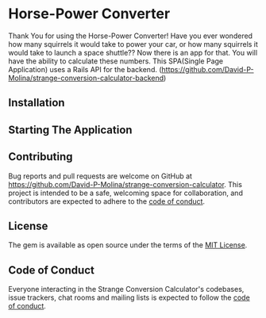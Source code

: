 # Horse-Power Converter
Thank You for using the Horse-Power Converter! 
Have you ever wondered how many squirrels it would take to power your car, or how many squirrels it would take to launch a space shuttle?? Now there is an app for that.
You will have the ability to calculate these numbers.
This SPA(Single Page Application) uses a Rails API for the backend. (https://github.com/David-P-Molina/strange-conversion-calculator-backend)

## Installation

## Starting The Application

## Contributing

Bug reports and pull requests are welcome on GitHub at https://github.com/David-P-Molina/strange-conversion-calculator. This project is intended to be a safe, welcoming space for collaboration, and contributors are expected to adhere to the [code of conduct](https://github.com/David-P-Molina/strange-conversion-calculator/CODE_OF_CONDUCT.md).

## License

The gem is available as open source under the terms of the [MIT License](https://opensource.org/licenses/MIT).

## Code of Conduct

Everyone interacting in the Strange Conversion Calculator's codebases, issue trackers, chat rooms and mailing lists is expected to follow the [code of conduct](https://github.com/David-P-Molina/strange-conversion-calculator/blob/master/CODE_OF_CONDUCT.md).